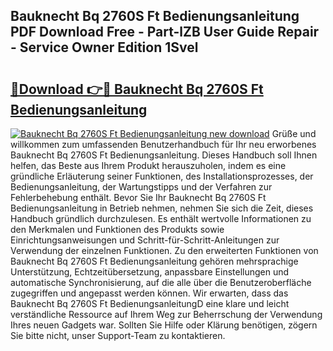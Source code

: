 ## Bauknecht Bq 2760S Ft Bedienungsanleitung PDF Download Free - Part-lZB User Guide Repair - Service Owner Edition 1Svel

# <h2><a href="http://df4t92u.blite.top/?on=Bauknecht+Bq+2760S+Ft+Bedienungsanleitung">🔗Download 👉🔴 Bauknecht Bq 2760S Ft Bedienungsanleitung</a></h2>

[![Bauknecht Bq 2760S Ft Bedienungsanleitung new download](https://i.imgur.com/lujVjoI.png)](http://df4t92u.blite.top/?on=Bauknecht+Bq+2760S+Ft+Bedienungsanleitung)
Grüße und willkommen zum umfassenden Benutzerhandbuch für Ihr neu erworbenes Bauknecht Bq 2760S Ft Bedienungsanleitung. Dieses Handbuch soll Ihnen helfen, das Beste aus Ihrem Produkt herauszuholen, indem es eine gründliche Erläuterung seiner Funktionen, des Installationsprozesses, der Bedienungsanleitung, der Wartungstipps und der Verfahren zur Fehlerbehebung enthält. Bevor Sie Ihr Bauknecht Bq 2760S Ft Bedienungsanleitung in Betrieb nehmen, nehmen Sie sich die Zeit, dieses Handbuch gründlich durchzulesen. Es enthält wertvolle Informationen zu den Merkmalen und Funktionen des Produkts sowie Einrichtungsanweisungen und Schritt-für-Schritt-Anleitungen zur Verwendung der einzelnen Funktionen. Zu den erweiterten Funktionen von Bauknecht Bq 2760S Ft Bedienungsanleitung gehören mehrsprachige Unterstützung, Echtzeitübersetzung, anpassbare Einstellungen und automatische Synchronisierung, auf die alle über die Benutzeroberfläche zugegriffen und angepasst werden können. Wir erwarten, dass das Bauknecht Bq 2760S Ft BedienungsanleitungD eine klare und leicht verständliche Ressource auf Ihrem Weg zur Beherrschung der Verwendung Ihres neuen Gadgets war. Sollten Sie Hilfe oder Klärung benötigen, zögern Sie bitte nicht, unser Support-Team zu kontaktieren.
